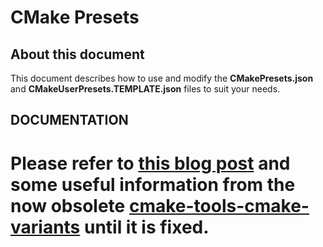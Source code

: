 # CMake Presets

## About this document

This document describes how to use and modify the **CMakePresets.json** and **CMakeUserPresets.TEMPLATE.json** files to suit your needs.

## DOCUMENTATION

Please refer to [this blog post](https://www.nanoframework.net/build-updated-to-cmake-presets/) and some useful information from the now **obsolete**  [cmake-tools-cmake-variants](cmake-tools-cmake-variants.md) until it is fixed.
=======
